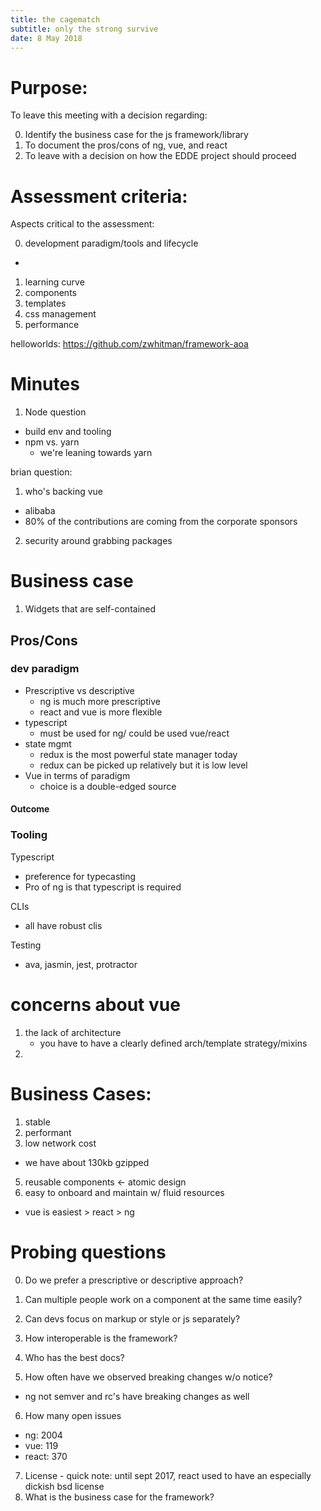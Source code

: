 ```yaml
---
title: the cagematch
subtitle: only the strong survive
date: 8 May 2018
---
```


# Purpose:
To leave this meeting with a decision regarding:

0. Identify the business case for the js framework/library
1. To document the pros/cons of ng, vue, and react
2. To leave with a decision on how the EDDE project should proceed

# Assessment criteria:
Aspects critical to the assessment:

0. development paradigm/tools and lifecycle
  -
1. learning curve
2. components
3. templates
4. css management
5. performance

helloworlds: https://github.com/zwhitman/framework-aoa

# Minutes

1. Node question
  - build env and tooling
  - npm vs. yarn
    + we're leaning towards yarn


brian question:
1. who's backing vue
  - alibaba
  - 80% of the contributions are coming from the corporate sponsors
2. security around grabbing packages


# Business case
1. Widgets that are self-contained

## Pros/Cons
### dev paradigm

- Prescriptive vs descriptive
  + ng is much more prescriptive
  + react and vue is more flexible
- typescript
  + must be used for ng/ could be used vue/react
- state mgmt
  + redux is the most powerful state manager today
  + redux can be picked up relatively but it is low level
- Vue in terms of paradigm
  - choice is a double-edged source


#### Outcome

### Tooling

Typescript
  - preference for typecasting
  - Pro of ng is that typescript is required


CLIs
  - all have robust clis

Testing
  - ava, jasmin, jest, protractor




# concerns about vue
1. the lack of architecture
   - you have to have a clearly defined arch/template strategy/mixins
2.

# Business Cases:
1. stable
2. performant
4. low network cost
  - we have about 130kb gzipped
5. reusable components <- atomic design
6. easy to onboard and maintain w/ fluid resources
  - vue is easiest > react > ng

# Probing questions
0. Do we prefer a prescriptive or descriptive approach?
1. Can multiple people work on a component at the same time easily?
2. Can devs focus on markup or style or js separately?
3. How interoperable is the framework?  

4. Who has the best docs?
5. How often have we observed breaking changes w/o notice?
  - ng not semver and rc's have breaking changes as well
6. How many open issues
  - ng: 2004
  - vue: 119
  - react: 370
7. License - quick note: until sept 2017, react used to have an especially dickish bsd license
8. What is the business case for the framework?
